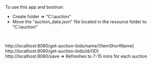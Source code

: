 To use this app and bootrun:
- Create folder => "C:\auction"
- Move the "auction_data.json" file located in the resource folder to "C:\auction"



<br />

http://localhost:8080/get-auction-bids/name/{ItemShortName]<br/>
http://localhost:8080/get-auction-bids/id/{ID} <br />
http://localhost:8080/save => Refreshes to 7-15 mins for each auction 


